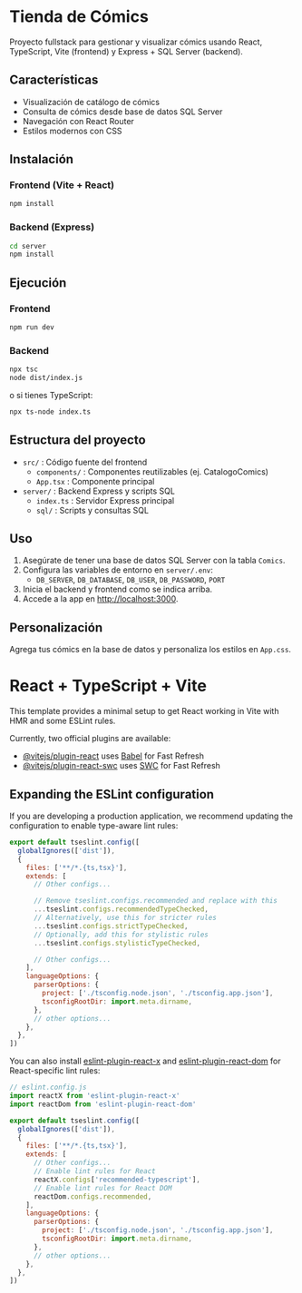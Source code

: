 
# Tienda de Cómics

Proyecto fullstack para gestionar y visualizar cómics usando React, TypeScript, Vite (frontend) y Express + SQL Server (backend).

## Características
- Visualización de catálogo de cómics
- Consulta de cómics desde base de datos SQL Server
- Navegación con React Router
- Estilos modernos con CSS

## Instalación

### Frontend (Vite + React)
```bash
npm install
```

### Backend (Express)
```bash
cd server
npm install
```

## Ejecución

### Frontend
```bash
npm run dev
```

### Backend
```bash
npx tsc
node dist/index.js
```
o si tienes TypeScript:
```bash
npx ts-node index.ts
```

## Estructura del proyecto
- `src/` : Código fuente del frontend
  - `components/` : Componentes reutilizables (ej. CatalogoComics)
  - `App.tsx` : Componente principal
- `server/` : Backend Express y scripts SQL
  - `index.ts` : Servidor Express principal
  - `sql/` : Scripts y consultas SQL

## Uso
1. Asegúrate de tener una base de datos SQL Server con la tabla `Comics`.
2. Configura las variables de entorno en `server/.env`:
   - `DB_SERVER`, `DB_DATABASE`, `DB_USER`, `DB_PASSWORD`, `PORT`
3. Inicia el backend y frontend como se indica arriba.
4. Accede a la app en [http://localhost:3000](http://localhost:3000).

## Personalización
Agrega tus cómics en la base de datos y personaliza los estilos en `App.css`.

# React + TypeScript + Vite

This template provides a minimal setup to get React working in Vite with HMR and some ESLint rules.

Currently, two official plugins are available:

- [@vitejs/plugin-react](https://github.com/vitejs/vite-plugin-react/blob/main/packages/plugin-react) uses [Babel](https://babeljs.io/) for Fast Refresh
- [@vitejs/plugin-react-swc](https://github.com/vitejs/vite-plugin-react/blob/main/packages/plugin-react-swc) uses [SWC](https://swc.rs/) for Fast Refresh

## Expanding the ESLint configuration

If you are developing a production application, we recommend updating the configuration to enable type-aware lint rules:

```js
export default tseslint.config([
  globalIgnores(['dist']),
  {
    files: ['**/*.{ts,tsx}'],
    extends: [
      // Other configs...

      // Remove tseslint.configs.recommended and replace with this
      ...tseslint.configs.recommendedTypeChecked,
      // Alternatively, use this for stricter rules
      ...tseslint.configs.strictTypeChecked,
      // Optionally, add this for stylistic rules
      ...tseslint.configs.stylisticTypeChecked,

      // Other configs...
    ],
    languageOptions: {
      parserOptions: {
        project: ['./tsconfig.node.json', './tsconfig.app.json'],
        tsconfigRootDir: import.meta.dirname,
      },
      // other options...
    },
  },
])
```

You can also install [eslint-plugin-react-x](https://github.com/Rel1cx/eslint-react/tree/main/packages/plugins/eslint-plugin-react-x) and [eslint-plugin-react-dom](https://github.com/Rel1cx/eslint-react/tree/main/packages/plugins/eslint-plugin-react-dom) for React-specific lint rules:

```js
// eslint.config.js
import reactX from 'eslint-plugin-react-x'
import reactDom from 'eslint-plugin-react-dom'

export default tseslint.config([
  globalIgnores(['dist']),
  {
    files: ['**/*.{ts,tsx}'],
    extends: [
      // Other configs...
      // Enable lint rules for React
      reactX.configs['recommended-typescript'],
      // Enable lint rules for React DOM
      reactDom.configs.recommended,
    ],
    languageOptions: {
      parserOptions: {
        project: ['./tsconfig.node.json', './tsconfig.app.json'],
        tsconfigRootDir: import.meta.dirname,
      },
      // other options...
    },
  },
])
```
